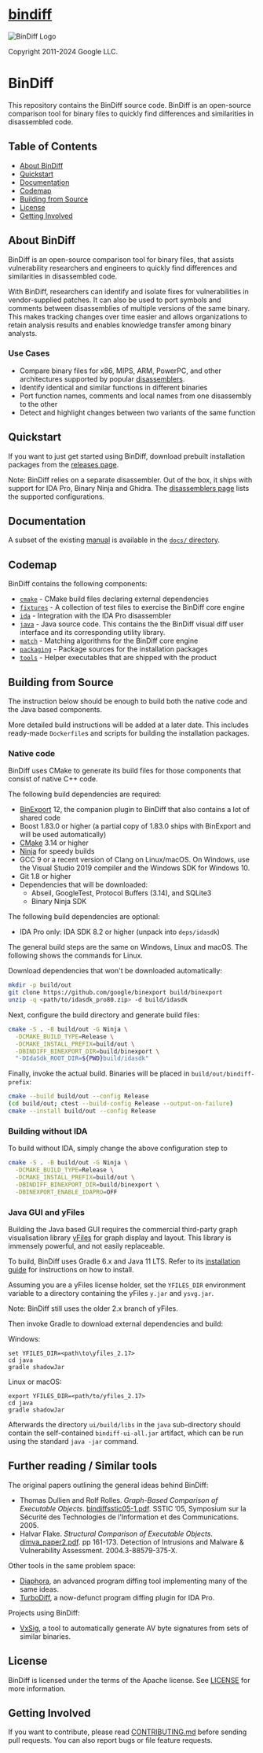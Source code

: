 # [bindiff](https://github.com/google/bindiff)

![BinDiff Logo](docs/images/bindiff-lockup-vertical.png)

Copyright 2011-2024 Google LLC.

# BinDiff

This repository contains the BinDiff source code. BinDiff is an open-source
comparison tool for binary files to quickly find differences and similarities
in disassembled code.

## Table of Contents

- [About BinDiff](#about-bindiff)
- [Quickstart](#quickstart)
- [Documentation](#documentation)
- [Codemap](#codemap)
- [Building from Source](#building-from-source)
- [License](#license)
- [Getting Involved](#getting-involved)

## About BinDiff

BinDiff is an open-source comparison tool for binary files, that assists
vulnerability researchers and engineers to quickly find differences and
similarities in disassembled code.

With BinDiff, researchers can identify and isolate fixes for vulnerabilities in
vendor-supplied patches. It can also be used to port symbols and comments
between disassemblies of multiple versions of the same binary. This makes
tracking changes over time easier and allows organizations to retain analysis
results and enables knowledge transfer among binary analysts.

### Use Cases

* Compare binary files for x86, MIPS, ARM, PowerPC, and other architectures
  supported by popular [disassemblers](docs/disassemblers.md).
* Identify identical and similar functions in different binaries
* Port function names, comments and local names from one disassembly to the
  other
* Detect and highlight changes between two variants of the same function

## Quickstart

If you want to just get started using BinDiff, download prebuilt installation
packages from the
[releases page](https://github.com/google/bindiff/releases).

Note: BinDiff relies on a separate disassembler. Out of the box, it ships with
support for IDA Pro, Binary Ninja and Ghidra. The [disassemblers page](docs/disassemblers.md) lists the supported configurations.

## Documentation

A subset of the existing [manual](https://www.zynamics.com/bindiff/manual) is
available in the [`docs/` directory](docs/README.md).

## Codemap

BinDiff contains the following components:

* [`cmake`](cmake) - CMake build files declaring external dependencies
* [`fixtures`](fixtures) - A collection of test files to exercise the BinDiff
  core engine
* [`ida`](ida) - Integration with the IDA Pro disassembler
* [`java`](java) - Java source code. This contains the the BinDiff visual diff
  user interface and its corresponding utility library.
* [`match`](match) - Matching algorithms for the BinDiff core engine
* [`packaging`](packaging) - Package sources for the installation packages
* [`tools`](tools) - Helper executables that are shipped with the product

## Building from Source

The instruction below should be enough to build both the native code and the
Java based components.

More detailed build instructions will be added at a later date. This includes
ready-made `Dockerfile`s and scripts for building the installation packages.

### Native code

BinDiff uses CMake to generate its build files for those components that consist
of native C++ code.

The following build dependencies are required:

*   [BinExport](https://github.com/google/binexport) 12, the companion plugin
    to BinDiff that also contains a lot of shared code
*   Boost 1.83.0 or higher (a partial copy of 1.83.0 ships with BinExport and
    will be used automatically)
*   [CMake](https://cmake.org/download/) 3.14 or higher
*   [Ninja](https://ninja-build.org/) for speedy builds
*   GCC 9 or a recent version of Clang on Linux/macOS. On Windows, use the
    Visual Studio 2019 compiler and the Windows SDK for Windows 10.
*   Git 1.8 or higher
*   Dependencies that will be downloaded:
    *   Abseil, GoogleTest, Protocol Buffers (3.14), and SQLite3
    *   Binary Ninja SDK

The following build dependencies are optional:
*   IDA Pro only: IDA SDK 8.2 or higher (unpack into `deps/idasdk`)

The general build steps are the same on Windows, Linux and macOS. The following
shows the commands for Linux.

Download dependencies that won't be downloaded automatically:

```bash
mkdir -p build/out
git clone https://github.com/google/binexport build/binexport
unzip -q <path/to/idasdk_pro80.zip> -d build/idasdk
```

Next, configure the build directory and generate build files:

```bash
cmake -S . -B build/out -G Ninja \
  -DCMAKE_BUILD_TYPE=Release \
  -DCMAKE_INSTALL_PREFIX=build/out \
  -DBINDIFF_BINEXPORT_DIR=build/binexport \
  "-DIdaSdk_ROOT_DIR=${PWD}build/idasdk"
```

Finally, invoke the actual build. Binaries will be placed in
`build/out/bindiff-prefix`:

```bash
cmake --build build/out --config Release
(cd build/out; ctest --build-config Release --output-on-failure)
cmake --install build/out --config Release
```

### Building without IDA

To build without IDA, simply change the above configuration step to

```bash
cmake -S . -B build/out -G Ninja \
  -DCMAKE_BUILD_TYPE=Release \
  -DCMAKE_INSTALL_PREFIX=build/out \
  -DBINDIFF_BINEXPORT_DIR=build/binexport \
  -DBINEXPORT_ENABLE_IDAPRO=OFF
```

### Java GUI and yFiles

Building the Java based GUI requires the commercial third-party graph
visualisation library [yFiles](https://www.yworks.com/products/yfiles) for graph
display and layout. This library is immensely powerful, and not easily
replaceable.

To build, BinDiff uses Gradle 6.x and Java 11 LTS. Refer to its
[installation guide](https://docs.gradle.org/6.8.3/userguide/installation.html)
for instructions on how to install.

Assuming you are a yFiles license holder, set the `YFILES_DIR` environment
variable to a directory containing the yFiles `y.jar` and `ysvg.jar`.

Note: BinDiff still uses the older 2.x branch of yFiles.

Then invoke Gradle to download external dependencies and build:

Windows:
```
set YFILES_DIR=<path\to\yfiles_2.17>
cd java
gradle shadowJar
```

Linux or macOS:

```
export YFILES_DIR=<path/to/yfiles_2.17>
cd java
gradle shadowJar
```

Afterwards the directory `ui/build/libs` in the `java` sub-directory should
contain the self-contained `bindiff-ui-all.jar` artifact, which can be run
using the standard `java -jar` command.

## Further reading / Similar tools

The original papers outlining the general ideas behind BinDiff:

* Thomas Dullien and Rolf Rolles. *Graph-Based Comparison of Executable
  Objects*. [bindiffsstic05-1.pdf](docs/papers/bindiffsstic05-1.pdf).
  SSTIC ’05, Symposium sur la Sécurité des Technologies de l’Information et des
  Communications. 2005.
* Halvar Flake. *Structural Comparison of Executable Objects*.
  [dimva_paper2.pdf](docs/papers/dimva_paper2.pdf). pp 161-173. Detection of
  Intrusions and Malware & Vulnerability Assessment. 2004.3-88579-375-X.

Other tools in the same problem space:

* [Diaphora](https://github.com/joxeankoret/diaphora), an advanced program
  diffing tool implementing many of the same ideas.
* [TurboDiff](https://www.coresecurity.com/core-labs/open-source-tools/turbodiff-cs), a now-defunct program diffing plugin for IDA Pro.

Projects using BinDiff:

* [VxSig](https://github.com/google/vxsig), a tool to automatically generate
  AV byte signatures from sets of similar binaries.

## License

BinDiff is licensed under the terms of the Apache license. See
[LICENSE](LICENSE) for more information.

## Getting Involved

If you want to contribute, please read [CONTRIBUTING.md](CONTRIBUTING.md)
before sending pull requests. You can also report bugs or file feature
requests.
